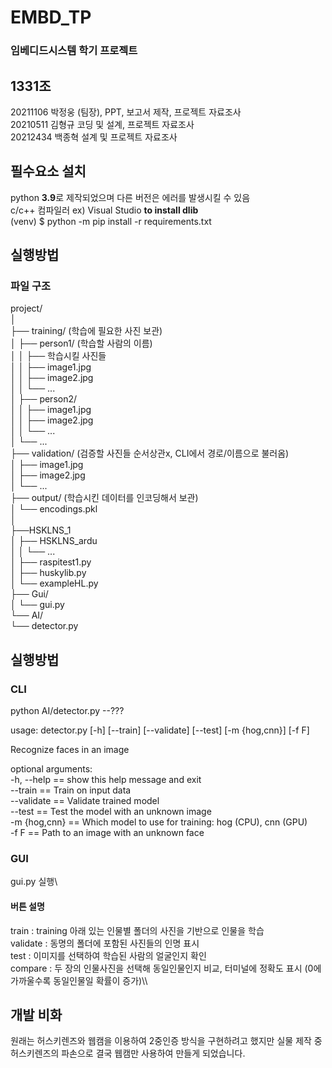 # EMBD_TP
### 임베디드시스템 학기 프로젝트

## 1331조
20211106 박정웅 (팀장), PPT, 보고서 제작, 프로젝트 자료조사\
20210511 김형규 코딩 및 설계, 프로젝트 자료조사\
20212434 백종혁 설계 및 프로젝트 자료조사

## 필수요소 설치
python **3.9**로 제작되었으며 다른 버전은 에러를 발생시킬 수 있음\
c/c++ 컴파일러 ex) Visual Studio **to install dlib**\
(venv) $ python -m pip install -r requirements.txt

## 실행방법
### 파일 구조
project/\
│\
├── training/ (학습에 필요한 사진 보관)\
│   ├── person1/ (학습할 사람의 이름)\
│   │   ├── 학습시킬 사진들\
│   │   ├── image1.jpg\
│   │   ├── image2.jpg\
│   │   └── ...\
│   ├── person2/\
│   │   ├── image1.jpg\
│   │   ├── image2.jpg\
│   │   └── ...\
│   └── ...\
├── validation/ (검증할 사진들 순서상관x, CLI에서 경로/이름으로 불러옴)\
│   ├── image1.jpg\
│   ├── image2.jpg\
│   └── ...\
├── output/ (학습시킨 데이터를 인코딩해서 보관)\
│   └── encodings.pkl\
│\
├──HSKLNS_1\
│   ├── HSKLNS_ardu\
│   │   └── ...\
│   ├── raspitest1.py\
│   ├── huskylib.py\
│   └── exampleHL.py\
├── Gui/\
│   └── gui.py\
└── AI/\
    └── detector.py

## 실행방법
### CLI
python AI/detector.py --???

usage: detector.py [-h] [--train] [--validate] [--test] [-m {hog,cnn}] [-f F]

Recognize faces in an image

optional arguments:\
  -h, --help  ==   show this help message and exit\
  --train    ==   Train on input data\
  --validate  ==  Validate trained model\
  --test    ==    Test the model with an unknown image\
  -m {hog,cnn} == Which model to use for training: hog (CPU), cnn (GPU)\
  -f F     ==     Path to an image with an unknown face

### GUI
gui.py 실행\

#### 버튼 설명
train : training 아래 있는 인물별 폴더의 사진을 기반으로 인물을 학습\
validate : 동명의 폴더에 포함된 사진들의 인명 표시\
test : 이미지를 선택하여 학습된 사람의 얼굴인지 확인\
compare : 두 장의 인물사진을 선택해 동일인물인지 비교, 터미널에 정확도 표시 (0에 가까울수록 동일인물일 확률이 증가)\\\

## 개발 비화
원래는 허스키렌즈와 웹캠을 이용하여 2중인증 방식을 구현하려고 했지만 실물 제작 중 허스키렌즈의 파손으로 결국 웹캠만 사용하여 만들게 되었습니다.

